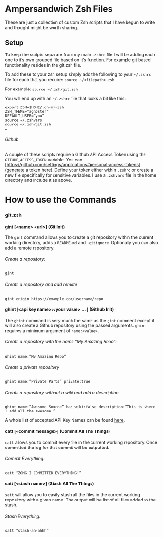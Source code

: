 # Ampersandwich Zsh Files
These are just a collection of custom Zsh scripts that I have begun to write and thought might be worth sharing.

## Setup
To keep the scripts separate from my main `.zshrc` file I will be adding each one to it’s own grouped file based on it’s function. For example git based functionality resides in the git.zsh file.

To add these to your zsh setup simply add the following to your `~/.zshrc` file for each that you require: `source ~/<filepath>.zsh`

For example: `source ~/.zsh/git.zsh`

You will end up with an `~/.zshrc` file that looks a bit like this:
```
export ZSH=$HOME/.oh-my-zsh
ZSH_THEME="agnoster"
DEFAULT_USER=“you”
source ~/.zshvars
source ~/.zsh/git.zsh
…
```
###### Github
A couple of these scripts require a Github API Access Token using the `GITHUB_ACCESS_TOKEN` variable. You can [https://github.com/settings/applications#personal-access-tokens](generate a token here). Define your token either within `.zshrc` or create a new file specifically for sensitive variables. I use a `.zshvars` file in the home directory and include it as above.

# How to use the Commands
### git.zsh
#### gint [\<name> \<url>\] (Git Init)
The `gint` command allows you to create a git repository within the current working directory, adds a `README.md` and `.gitignore`. Optionally you can also add a remote repository.
###### Create a repository:
`gint`
###### Create a repository and add remote
`gint origin https://example.com/username/repo`

#### ghint [\<api key name>:\<your value> … \] (Github Init)
The `ghint` command is very much the same as the `gint` comment except it will also create a Github repository using the passed arguments. `ghint` requires a minimum argument of `name:<value>`.
###### Create a repository with the name “My Amazing Repo”:
`ghint name:”My Amazing Repo”`
###### Create a private repository
`ghint name:”Private Parts” private:true`
###### Create a repository without a wiki and add a description
`ghint name:”Awesome Source” has_wiki:false description:”This is where I add all the awesome.”`

A whole list of accepted API Key Names can be found [here](https://developer.github.com/v3/repos/#create).

#### catt [\<commit message>\] (Commit All The Things)
`catt` allows you to commit every file in the current working repository. Once committed the log for that commit will be outputted.
###### Commit Everything:
`catt “ZOMG I COMMITTED EVERYTHING!”`

#### satt [\<stash name>\] (Stash All The Things)
`satt` will allow you to easily stash all the files in the current working repository with a given name. The output will be list of all files added to the stash.
###### Stash Everything:
`satt “stash-ah-ahhh”`